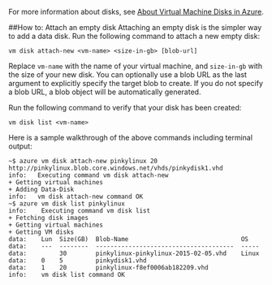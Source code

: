 <!-- deleted in Global -->


For more information about disks, see [About Virtual Machine Disks in Azure](https://msdn.microsoft.com/zh-cn/library/azure/dn790303.aspx).

##<a id="cliattachempty"></a>How to: Attach an empty disk
Attaching an empty disk is the simpler way to add a data disk. Run the following command to attach a new empty disk:

    vm disk attach-new <vm-name> <size-in-gb> [blob-url]

Replace `vm-name` with the name of your virtual machine, and `size-in-gb` with the size of your new disk. You can optionally use a blob URL as the last argument to explicitly specify the target blob to create. If you do not specify a blob URL, a blob object will be automatically generated.  

Run the following command to verify that your disk has been created:

    vm disk list <vm-name>

Here is a sample walkthrough of the above commands including terminal output:

    ~$ azure vm disk attach-new pinkylinux 20 http://pinkylinux.blob.core.windows.net/vhds/pinkydisk1.vhd
    info:   Executing command vm disk attach-new
    + Getting virtual machines
    + Adding Data-Disk
    info:   vm disk attach-new command OK
    ~$ azure vm disk list pinkylinux
    info:    Executing command vm disk list
    + Fetching disk images
    + Getting virtual machines
    + Getting VM disks
    data:    Lun  Size(GB)  Blob-Name                               OS
    data:    ---  --------  --------------------------------------  -----
    data:         30        pinkylinux-pinkylinux-2015-02-05.vhd    Linux
    data:    0    5         pinkydisk1.vhd
    data:    1    20        pinkylinux-f8ef0006ab182209.vhd
    info:    vm disk list command OK
